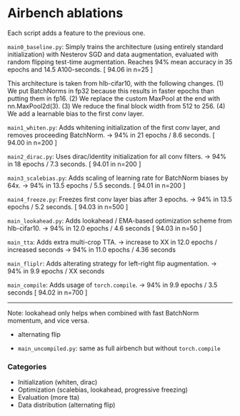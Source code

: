 # Airbench ablations

Each script adds a feature to the previous one.

`main0_baseline.py`: Simply trains the architecture (using entirely standard initialization) with
Nesterov SGD and data augmentation, evaluated with random flipping test-time augmentation.
Reaches 94% mean accuracy in 35 epochs and 14.5 A100-seconds. [ 94.06 in n=25 ]

This architecture is taken from hlb-cifar10, with the following changes. (1) We put BatchNorms in fp32
because this results in faster epochs than putting them in fp16. (2) We replace the custom MaxPool at
the end with nn.MaxPool2d(3). (3) We reduce the final block width from 512 to 256. (4) We add a
learnable bias to the first conv layer.

`main1_whiten.py`: Adds whitening initialization of the first conv layer, and removes proceeding BatchNorm.
-> 94% in 21 epochs / 8.6 seconds. [ 94.00 in n=200 ]

`main2_dirac.py`: Uses dirac/identity initialization for all conv filters.
-> 94% in 18 epochs / 7.3 seconds. [ 94.01 in n=200 ]

`main3_scalebias.py`: Adds scaling of learning rate for BatchNorm biases by 64x.
-> 94% in 13.5 epochs / 5.5 seconds. [ 94.01 in n=200 ]

`main4_freeze.py`: Freezes first conv layer bias after 3 epochs.
-> 94% in 13.5 epochs / 5.2 seconds. [ 94.03 in n=500 ]

`main_lookahead.py`: Adds lookahead / EMA-based optimization scheme from hlb-cifar10.
-> 94% in 12.0 epochs / 4.6 seconds [ 94.03 in n=50 ]

`main_tta`: Adds extra multi-crop TTA.
-> increase to XX in 12.0 epochs / increased seconds
-> 94% in 11.0 epochs / 4.36 seconds

`main_fliplr`: Adds alterating strategy for left-right flip augmentation.
-> 94% in 9.9 epochs / XX seconds

`main_compile`: Adds usage of `torch.compile`.
-> 94% in 9.9 epochs / 3.5 seconds [ 94.02 in n=700 ]


---
Note: lookahead only helps when combined with fast BatchNorm momentum, and vice versa.



* alternating flip

* `main_uncompiled.py`: same as full airbench but without `torch.compile`

### Categories
* Initialization (whiten, dirac)
* Optimization (scalebias, lookahead, progressive freezing)
* Evaluation (more tta)
* Data distribution (alternating flip)

